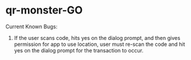 # qr-monster-GO



Current Known Bugs:

1. If the user scans code, hits yes on the dialog prompt, and then gives permission for app to use location, user must re-scan the code and hit yes on the dialog prompt for the transaction to occur.
